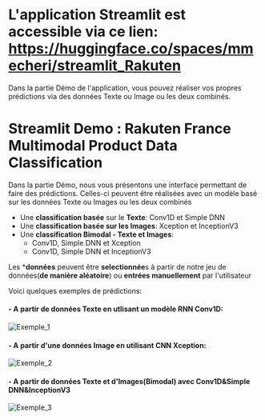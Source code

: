 
# L'application Streamlit est accessible via ce lien: https://huggingface.co/spaces/mmecheri/streamlit_Rakuten
Dans la partie Démo de l'application, vous pouvez réaliser vos propres prédictions via des données Texte ou Image ou les deux combinés.  


# Streamlit Demo : Rakuten France Multimodal Product Data Classification
Dans la partie Démo, nous vous présentons une interface permettant de faire des prédictions. Celles-ci peuvent être réalisées avec un modèle basé sur les données Texte ou Images ou les deux combinés

- Une **classification basée** sur le **Texte**: Conv1D et Simple DNN
- Une **classification basée sur les Images**: Xception et InceptionV3
- Une **classification Bimodal - Texte et Images**:
  - Conv1D, Simple DNN et Xception
  - Conv1D, Simple DNN et InceptionV3
  
Les ***données** peuvent être **selectionnée**s à partir de notre jeu de données(**de manière aléatoire**) ou **entrées manuellement** par l'utilisateur

Voici quelques exemples de prédictions:

#### - A partir de données Texte en utlisant un modèle RNN Conv1D: 
![Exemple_1](https://user-images.githubusercontent.com/88212289/201482989-6387b7a0-7e10-4be0-b141-671657c8eeb5.PNG)


#### - A partir d'une données Image en utilisant CNN Xception:
![Exemple_2](https://user-images.githubusercontent.com/88212289/201482993-a912f1f9-dcde-4b7f-9114-634e24f5050f.PNG)


#### - A partir de données Texte et d'Images(Bimodal) avec Conv1D&Simple DNN&InceptionV3
![Exemple_3](https://user-images.githubusercontent.com/88212289/201483002-23c24943-e9e0-4412-841d-5d88b2546bb6.PNG)


